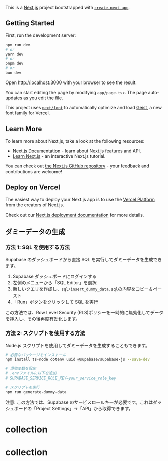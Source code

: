 This is a [Next.js](https://nextjs.org) project bootstrapped with [`create-next-app`](https://nextjs.org/docs/app/api-reference/cli/create-next-app).

## Getting Started

First, run the development server:

```bash
npm run dev
# or
yarn dev
# or
pnpm dev
# or
bun dev
```

Open [http://localhost:3000](http://localhost:3000) with your browser to see the result.

You can start editing the page by modifying `app/page.tsx`. The page auto-updates as you edit the file.

This project uses [`next/font`](https://nextjs.org/docs/app/building-your-application/optimizing/fonts) to automatically optimize and load [Geist](https://vercel.com/font), a new font family for Vercel.

## Learn More

To learn more about Next.js, take a look at the following resources:

- [Next.js Documentation](https://nextjs.org/docs) - learn about Next.js features and API.
- [Learn Next.js](https://nextjs.org/learn) - an interactive Next.js tutorial.

You can check out [the Next.js GitHub repository](https://github.com/vercel/next.js) - your feedback and contributions are welcome!

## Deploy on Vercel

The easiest way to deploy your Next.js app is to use the [Vercel Platform](https://vercel.com/new?utm_medium=default-template&filter=next.js&utm_source=create-next-app&utm_campaign=create-next-app-readme) from the creators of Next.js.

Check out our [Next.js deployment documentation](https://nextjs.org/docs/app/building-your-application/deploying) for more details.

## ダミーデータの生成

### 方法 1: SQL を使用する方法

Supabase のダッシュボードから直接 SQL を実行してダミーデータを生成できます。

1. Supabase ダッシュボードにログインする
2. 左側のメニューから「SQL Editor」を選択
3. 新しいクエリを作成し、`sql/insert_dummy_data.sql`の内容をコピー＆ペースト
4. 「Run」ボタンをクリックして SQL を実行

この方法では、Row Level Security (RLS)ポリシーを一時的に無効化してデータを挿入し、その後再度有効化します。

### 方法 2: スクリプトを使用する方法

Node.js スクリプトを使用してダミーデータを生成することもできます。

```bash
# 必要なパッケージをインストール
npm install ts-node dotenv uuid @supabase/supabase-js --save-dev

# 環境変数を設定
# .envファイルに以下を追加
# SUPABASE_SERVICE_ROLE_KEY=your_service_role_key

# スクリプトを実行
npm run generate-dummy-data
```

注意: この方法では、Supabase のサービスロールキーが必要です。これはダッシュボードの「Project Settings」→「API」から取得できます。

# collection

# collection
